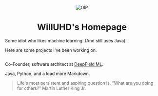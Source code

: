 <div align="center">

![OIP](https://github.com/WillUHD/WillUHD/assets/134638202/ba49e35f-7bf8-41e4-948a-9f359f94a089)

# WillUHD's Homepage

<div align="left">

Some idiot who likes machine learning. (And still uses Java). 

Here are some projects I've been working on. 

##

Co-Founder, software architect at [DeepField ML](https://github.com/deepfield-ml). 

Java, Python, and a load more Markdown. 

> Life's most persistent and aspiring question is, "What are you doing for others?" 
> Martin Luther King Jr. 
